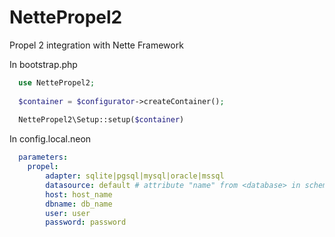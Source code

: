 NettePropel2
=================

Propel 2 integration with Nette Framework

In bootstrap.php

```php
  use NettePropel2;
  
  $container = $configurator->createContainer();
  
  NettePropel2\Setup::setup($container)
```

In config.local.neon

```yaml
  parameters:
    propel:
        adapter: sqlite|pgsql|mysql|oracle|mssql
        datasource: default # attribute "name" from <database> in schema.xml
        host: host_name
        dbname: db_name
        user: user
        password: password
```

